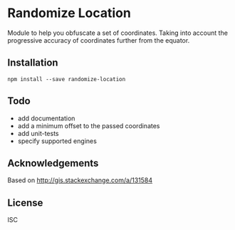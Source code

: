 # Randomize Location
Module to help you obfuscate a set of coordinates. Taking into account the
progressive accuracy of coordinates further from the equator.

## Installation
```
npm install --save randomize-location
```

## Todo
- add documentation
- add a minimum offset to the passed coordinates
- add unit-tests
- specify supported engines

## Acknowledgements
Based on http://gis.stackexchange.com/a/131584

## License
ISC
